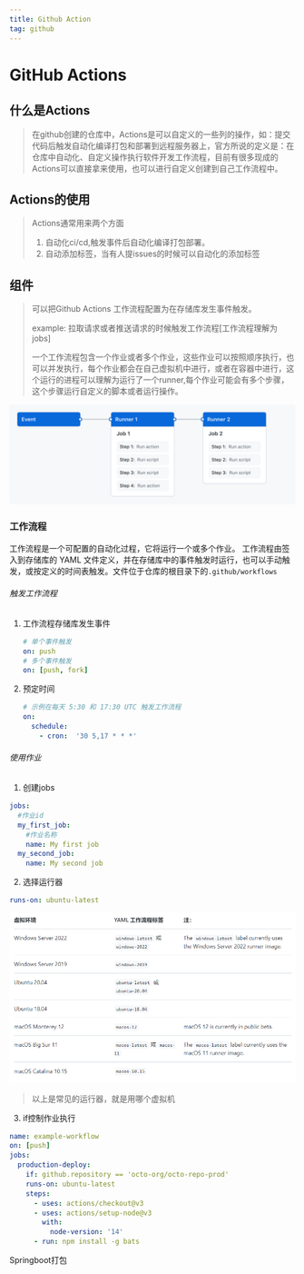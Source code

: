```yaml
---
title: Github Action
tag: github
---
```




# GitHub Actions

## 什么是Actions

>在github创建的仓库中，Actions是可以自定义的一些列的操作，如：提交代码后触发自动化编译打包和部署到远程服务器上，官方所说的定义是：在仓库中自动化、自定义操作执行软件开发工作流程，目前有很多现成的Actions可以直接拿来使用，也可以进行自定义创建到自己工作流程中。

## Actions的使用

>Actions通常用来两个方面
>
>1. 自动化ci/cd,触发事件后自动化编译打包部署。
>2. 自动添加标签，当有人提issues的时候可以自动化的添加标签

## 组件

>可以把Github Actions 工作流程配置为在存储库发生事件触发。
>
>example: 拉取请求或者推送请求的时候触发工作流程[工作流程理解为jobs]
>
>一个工作流程包含一个作业或者多个作业，这些作业可以按照顺序执行，也可以并发执行，每个作业都会在自己虚拟机中进行，或者在容器中进行，这个运行的进程可以理解为运行了一个runner,每个作业可能会有多个步骤，这个步骤运行自定义的脚本或者运行操作。

![工作流程概述](GitHubActions.assets/overview-actions-simple.png)

### 工作流程

工作流程是一个可配置的自动化过程，它将运行一个或多个作业。 工作流程由签入到存储库的 YAML 文件定义，并在存储库中的事件触发时运行，也可以手动触发，或按定义的时间表触发。文件位于仓库的根目录下的`.github/workflows`

###### 触发工作流程

1. 工作流程存储库发生事件

   ```yml
   # 单个事件触发
   on: push
   # 多个事件触发
   on: [push, fork]
   ```

2. 预定时间

   ```yml
   # 示例在每天 5:30 和 17:30 UTC 触发工作流程
   on:
     schedule:
       - cron:  '30 5,17 * * *'
   ```

###### 使用作业

1. 创建jobs

```yaml
jobs:
  #作业id
  my_first_job:
  	#作业名称
    name: My first job
  my_second_job:
    name: My second job
```

2. 选择运行器

```yaml
runs-on: ubuntu-latest
```

![image-20220511144812151](GitHubActions.assets/image-20220511144812151.png)

>以上是常见的运行器，就是用哪个虚拟机

3. if控制作业执行

```yaml
name: example-workflow
on: [push]
jobs:
  production-deploy:
    if: github.repository == 'octo-org/octo-repo-prod'
    runs-on: ubuntu-latest
    steps:
      - uses: actions/checkout@v3
      - uses: actions/setup-node@v3
        with:
          node-version: '14'
      - run: npm install -g bats
```







Springboot打包

```yaml
```

